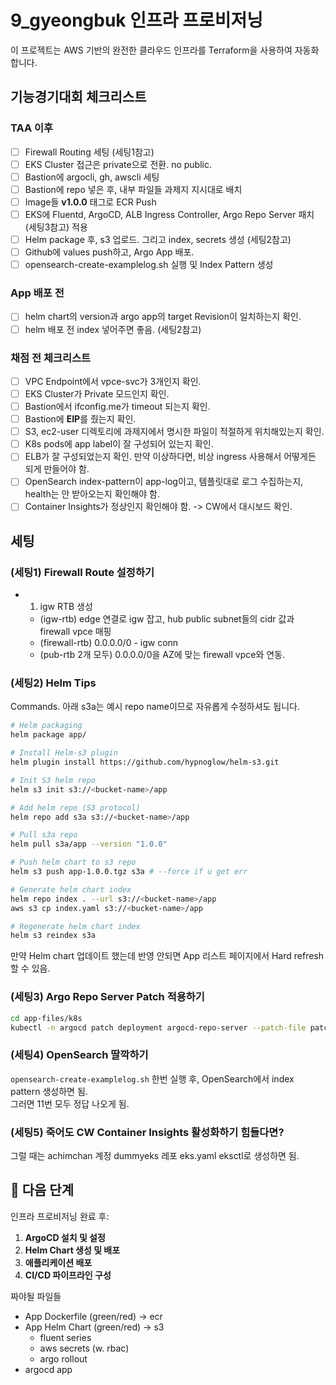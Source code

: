 # 9_gyeongbuk 인프라 프로비저닝

이 프로젝트는 AWS 기반의 완전한 클라우드 인프라를 Terraform을 사용하여 자동화합니다.

## 기능경기대회 체크리스트

### TAA 이후
- [ ] Firewall Routing 세팅 (세팅1참고)
- [ ] EKS Cluster 접근은 private으로 전환. no public.
- [ ] Bastion에 argocli, gh, awscli 세팅
- [ ] Bastion에 repo 넣은 후, 내부 파일들 과제지 지시대로 배치
- [ ] Image들 **v1.0.0** 태그로 ECR Push
- [ ] EKS에 Fluentd, ArgoCD, ALB Ingress Controller, Argo Repo Server 패치(세팅3참고) 적용
- [ ] Helm package 후, s3 업로드. 그리고 index, secrets 생성 (세팅2참고)
- [ ] Github에 values push하고, Argo App 배포.
- [ ] opensearch-create-examplelog.sh 실행 및 Index Pattern 생성

### App 배포 전
- [ ] helm chart의 version과 argo app의 target Revision이 일치하는지 확인.
- [ ] helm 배포 전 index 넣어주면 좋음. (세팅2참고)

### 채점 전 체크리스트
- [ ] VPC Endpoint에서 vpce-svc가 3개인지 확인.
- [ ] EKS Cluster가 Private 모드인지 확인.
- [ ] Bastion에서 ifconfig.me가 timeout 되는지 확인.
- [ ] Bastion에 **EIP**를 줬는지 확인.
- [ ] S3, ec2-user 디렉토리에 과제지에서 명시한 파일이 적절하게 위치해있는지 확인.
- [ ] K8s pods에 app label이 잘 구성되어 있는지 확인.
- [ ] ELB가 잘 구성되었는지 확인. 만약 이상하다면, 비상 ingress 사용해서 어떻게든 되게 만들어야 함.
- [ ] OpenSearch index-pattern이 app-log이고, 템플릿대로 로그 수집하는지, health는 안 받아오는지 확인해야 함.
- [ ] Container Insights가 정상인지 확인해야 함. -> CW에서 대시보드 확인.

## 세팅

### (세팅1) Firewall Route 설정하기
- 1. igw RTB 생성
   - (igw-rtb) edge 연결로 igw 잡고, hub public subnet들의 cidr 값과 firewall vpce 매핑
   - (firewall-rtb) 0.0.0.0/0 - igw conn
   - (pub-rtb 2개 모두) 0.0.0.0/0을 AZ에 맞는 firewall vpce와 연동.

### (세팅2) Helm Tips
Commands. 아래 s3a는 예시 repo name이므로 자유롭게 수정하셔도 됩니다.  
```sh
# Helm packaging
helm package app/

# Install Helm-s3 plugin
helm plugin install https://github.com/hypnoglow/helm-s3.git

# Init S3 helm repo
helm s3 init s3://<bucket-name>/app

# Add helm repo (S3 protocol)
helm repo add s3a s3://<bucket-name>/app

# Pull s3a repo
helm pull s3a/app --version "1.0.0"

# Push helm chart to s3 repo
helm s3 push app-1.0.0.tgz s3a # --force if u get err

# Generate helm chart index
helm repo index . --url s3://<bucket-name>/app
aws s3 cp index.yaml s3://<bucket-name>/app

# Regenerate helm chart index
helm s3 reindex s3a
```
만약 Helm chart 업데이트 했는데 반영 안되면 App 리스트 페이지에서 Hard refresh 할 수 있음.

### (세팅3) Argo Repo Server Patch 적용하기
```sh
cd app-files/k8s
kubectl -n argocd patch deployment argocd-repo-server --patch-file patch-argo-reposerver.yaml
```

### (세팅4) OpenSearch 딸깍하기
`opensearch-create-examplelog.sh` 한번 실행 후, OpenSearch에서 index pattern 생성하면 됨.  
그러면 11번 모두 정답 나오게 됨.  

### (세팅5) 죽어도 CW Container Insights 활성화하기 힘들다면?
그럴 때는 achimchan 계정 dummyeks 레포 eks.yaml eksctl로 생성하면 됨.

## 📝 다음 단계

인프라 프로비저닝 완료 후:

1. **ArgoCD 설치 및 설정**
2. **Helm Chart 생성 및 배포**
3. **애플리케이션 배포**
4. **CI/CD 파이프라인 구성**

짜야될 파일들
- App Dockerfile (green/red) -> ecr
- App Helm Chart (green/red) -> s3
   - fluent series
   - aws secrets (w. rbac)
   - argo rollout
- argocd app